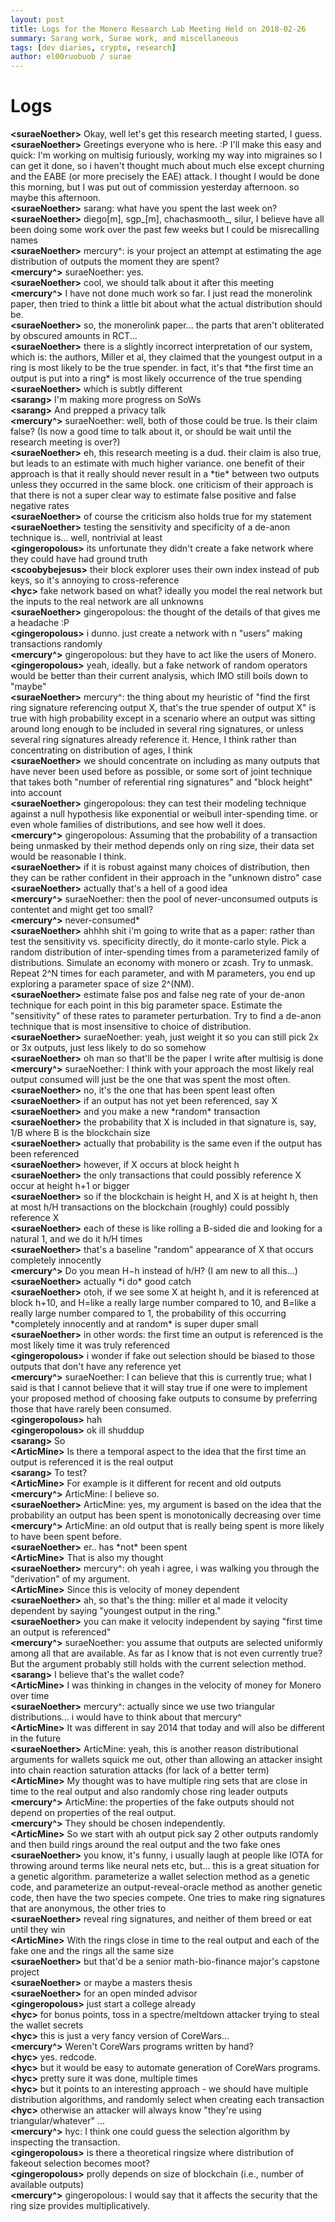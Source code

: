 ```yaml
---
layout: post
title: Logs for the Monero Research Lab Meeting Held on 2018-02-26
summary: Sarang work, Surae work, and miscellaneous
tags: [dev diaries, crypto, research]
author: el00ruobuob / surae
---
```


# Logs  

**\<suraeNoether>** Okay, well let's get this research meeting started, I guess.   
**\<suraeNoether>** Greetings everyone who is here. :P I'll make this easy and quick: I'm working on multisig furiously, working my way into migraines so I can get it done, so i haven't thought much about much else except churning and the EABE (or more precisely the EAE) attack. I thought I would be done this morning, but I was put out of commission yesterday afternoon. so maybe this afternoon.   
**\<suraeNoether>** sarang: what have you spent the last week on?  
**\<suraeNoether>** diego[m], sgp\_[m], chachasmooth\_, silur, I believe have all been doing some work over the past few weeks but I could be misrecalling names  
**\<suraeNoether>** mercury^: is your project an attempt at estimating the age distribution of outputs the moment they are spent?  
**\<mercury^>** suraeNoether: yes.  
**\<suraeNoether>** cool, we should talk about it after this meeting  
**\<mercury^>** I have not done much work so far.  I just read the monerolink paper, then tried to think a little bit about what the actual distribution should be.  
**\<suraeNoether>** so, the monerolink paper... the parts that aren't obliterated by obscured amounts in RCT...   
**\<suraeNoether>** there is a slightly incorrect interpretation of our system, which is: the authors, Miller et al, they claimed that the youngest output in a ring is most likely to be the true spender. in fact, it's that \*the first time an output is put into a  ring\* is most likely occurrence of the true spending  
**\<suraeNoether>** which is subtly different  
**\<sarang>** I'm making more progress on SoWs  
**\<sarang>** And prepped a privacy talk  
**\<mercury^>** suraeNoether: well, both of those could be true. Is their claim false? (Is now a good time to talk about it, or should be wait until the research meeting is over?)  
**\<suraeNoether>** eh, this research meeting is a dud. their claim is also true, but leads to an estimate with much higher variance. one benefit of their approach is that it really should never result in a \*tie\* between two outputs unless they occurred in the same block. one criticism of their approach is that there is not a super clear way to estimate false positive and false negative rates  
**\<suraeNoether>** of course the criticism also holds true for my statement  
**\<suraeNoether>** testing the sensitivity and specificity of a de-anon technique is... well, nontrivial at least  
**\<gingeropolous>** its unfortunate they didn't create a fake network where they could have had ground truth  
**\<scoobybejesus>** their block explorer uses their own index instead of pub keys, so it's annoying to cross-reference  
**\<hyc>** fake network based on what? ideally you model the real network but the inputs to the real network are all unknowns  
**\<suraeNoether>** gingeropolous: the thought of the details of that gives me a headache :P  
**\<gingeropolous>** i dunno. just create a network with n "users" making transactions randomly  
**\<mercury^>** gingeropolous: but they have to act like the users of Monero.  
**\<gingeropolous>** yeah, ideally. but a fake network of random operators would be better than their current analysis, which IMO still boils down to "maybe"  
**\<suraeNoether>** mercury^: the thing about my heuristic of "find the first ring signature referencing output X, that's the true spender of output X" is true with high probability except in a scenario where an output was sitting around long enough to be included in several ring signatures, or unless several ring signatures already reference it. Hence, I think rather than concentrating on distribution of ages, I think  
**\<suraeNoether>** we should concentrate on including as many outputs that have never been used before as possible, or some sort of joint technique that takes both "number of referential ring signatures" and "block height" into account  
**\<suraeNoether>** gingeropolous: they can test their modeling technique against a null hypothesis like exponential or weibull inter-spending time. or even whole families of distributions, and see how well it does.  
**\<mercury^>** gingeropolous: Assuming that the probability of a transaction being unmasked by their method depends only on ring size, their data set would be reasonable I think.  
**\<suraeNoether>** if it is robust against many choices of distribution, then they can be rather confident in their approach in the "unknown distro" case  
**\<suraeNoether>** actually that's a hell of a good idea  
**\<mercury^>** suraeNoether: then the pool of never-unconsumed outputs is contentet and might get too small?  
**\<mercury^>** never-consumed\*  
**\<suraeNoether>** ahhhh shit i'm going to write that as a paper: rather than test the sensitivity vs. specificity directly, do it monte-carlo style. Pick a random distribution of inter-spending times from a parameterized family of distributions. Simulate an economy with monero or zcash. Try to unmask. Repeat 2^N times for each parameter, and with M parameters, you end up exploring a parameter space of size 2^(NM).  
**\<suraeNoether>** estimate false pos and false neg rate of your de-anon technique for each point in this big parameter space. Estimate the "sensitivity" of these rates to parameter perturbation. Try to find a de-anon technique that is most insensitive to choice of distribution.  
**\<suraeNoether>** suraeNoether: yeah, just weight it so you can still pick 2x or 3x outputs, just less likely to do so somehow  
**\<suraeNoether>** oh man so that'll be the paper I write after multisig is done  
**\<mercury^>** suraeNoether: I think with your approach the most likely real output consumed will just be the one that was spent the most often.  
**\<suraeNoether>** no, it's the one that has been spent least often  
**\<suraeNoether>** if an output has not yet been referenced, say X  
**\<suraeNoether>** and you make a new \*random\* transaction  
**\<suraeNoether>** the probability that X is included in that signature is, say, 1/B where B is the blockchain size  
**\<suraeNoether>** actually that probability is the same even if the output has been referenced  
**\<suraeNoether>** however, if X occurs at block height h  
**\<suraeNoether>** the only transactions that could possibly reference X occur at height h+1 or bigger  
**\<suraeNoether>** so if the blockchain is height H, and X is at height h, then at most h/H transactions on the blockchain (roughly) could possibly reference X  
**\<suraeNoether>** each of these is like rolling a B-sided die and looking for a natural 1, and we do it h/H times  
**\<suraeNoether>** that's a baseline "random" appearance of X that occurs completely innocently  
**\<mercury^>** Do you mean H−h instead of h/H? (I am new to all this…)  
**\<suraeNoether>** actually \*i do\* good catch  
**\<suraeNoether>** otoh, if we see some X at height h, and it is referenced at block h+10, and H=like a really large number compared to 10, and B=like a really large number compared to 1, the probability of this occurring \*completely innocently and at random\* is super duper small  
**\<suraeNoether>** in other words: the first time an output is referenced is the most likely time it was truly referenced  
**\<gingeropolous>** i wonder if fake out selection should be biased to those outputs that don't have any reference yet  
**\<mercury^>** suraeNoether: I can believe that this is currently true; what I said is that I cannot believe that it will stay true if one were to implement your proposed method of choosing fake outputs to consume by preferring those that have rarely been consumed.  
**\<gingeropolous>** hah  
**\<gingeropolous>** ok ill shuddup  
**\<sarang>** So  
**\<ArticMine>** Is there a temporal aspect to the idea that the first time an output is referenced it is the real output  
**\<sarang>** To test?  
**\<ArticMine>** For example is it different for recent and old outputs  
**\<mercury^>** ArticMine: I believe so.  
**\<suraeNoether>** ArticMine: yes, my argument is based on the idea that the probability an output has been spent is monotonically decreasing over time  
**\<mercury^>** ArticMine: an old output that is really being spent is more likely to have been spent before.  
**\<suraeNoether>** er.. has \*not\* been spent  
**\<ArticMine>** That is also my thought  
**\<suraeNoether>** mercury^: oh yeah i agree, i was walking you through the "derivation" of my argument.   
**\<ArticMine>** Since this is velocity of money dependent  
**\<suraeNoether>** ah, so that's the thing: miller et al made it velocity dependent by saying "youngest output in the ring."  
**\<suraeNoether>** you can make it velocity independent by saying "first time an output is referenced"  
**\<mercury^>** suraeNoether: you assume that outputs are selected uniformly among all that are available.  As far as I know that is not even currently true?  But the argument probably still holds with the current selection method.  
**\<sarang>** I believe that's the wallet code?  
**\<ArticMine>** I was thinking in changes in the velocity of money for Monero over time  
**\<suraeNoether>** mercury^: actually since we use two triangular distributions... i would have to think about that mercury^   
**\<ArticMine>** It was different in say 2014 that today and will also be different in the future  
**\<suraeNoether>** ArticMine: yeah, this is another reason distributional arguments for wallets squick me out, other than allowing an attacker insight into chain reaction saturation attacks (for lack of a better term)  
**\<ArticMine>** My thought was to have multiple ring sets that are close in time to the real output and also randomly chose ring leader outputs  
**\<mercury^>** ArticMine: the properties of the fake outputs should not depend on properties of the real output.  
**\<mercury^>** They should be chosen independently.  
**\<ArticMine>** So we start with ah output pick say 2 other outputs randomly and then build rings around the real output and the two fake ones  
**\<suraeNoether>** you know, it's funny, i usually laugh at people like IOTA for throwing around terms like neural nets etc, but... this is a great situation for a genetic algorithm. parameterize a wallet selection method as a genetic code, and parameterize an output-reveal-oracle method as another genetic code, then have the two species compete. One tries to make ring signatures that are anonymous, the other tries to  
**\<suraeNoether>** reveal ring signatures, and neither of them breed or eat until they win  
**\<ArticMine>** With the rings close in time to the real output and each of the fake one and the rings all the same size  
**\<suraeNoether>** but that'd be a senior math-bio-finance major's capstone project  
**\<suraeNoether>** or maybe a masters thesis  
**\<suraeNoether>** for an open minded advisor  
**\<gingeropolous>** just start a college already  
**\<hyc>** for bonus points, toss in a spectre/meltdown attacker trying to steal the wallet secrets  
**\<hyc>** this is just a very fancy version of CoreWars...  
**\<mercury^>** Weren't CoreWars programs written by hand?  
**\<hyc>** yes. redcode.  
**\<hyc>** but it would be easy to automate generation of CoreWars programs.  
**\<hyc>** pretty sure it was done, multiple times  
**\<hyc>** but it points to an interesting approach - we should have multiple distribution algorithms, and randomly select when creating each transaction  
**\<hyc>** otherwise an attacker will always know "they're using triangular/whatever" ...  
**\<mercury^>** hyc: I think one could guess the selection algorithm by inspecting the transaction.  
**\<gingeropolous>** is there a theoretical ringsize where distribution of fakeout selection becomes moot?  
**\<gingeropolous>** prolly depends on size of blockchain (i.e., number of available outputs)  
**\<mercury^>** gingeropolous: I would say that it affects the security that the ring size provides multiplicatively.  
